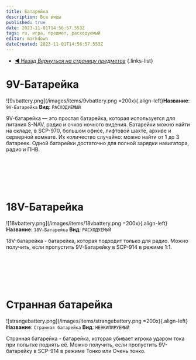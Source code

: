 ```yaml
---
title: Батарейка
description: Все виды
published: true
date: 2023-11-01T14:56:57.553Z
tags: ru, игра, предмет, расходуемый
editor: markdown
dateCreated: 2023-11-01T14:56:57.553Z
---
```


- [:arrow_backward: Назад *Вернуться на страницу предметов*](/ru/game/items#предметы)
{.links-list}
# 9V-Батарейка
![9vbattery.png](/images/items/9vbattery.png =200x){.align-left}**Название**: `9V-Батарейка`
**Вид**: `РАСХОДУЕМЫЙ`

9V-батарейка — это простая батарейка, которая используется для питания S-NAV, радио и очков ночного видения. Батарейки можно найти на складе, в SCP-970, большом офисе, лифтовой шахте, архиве и серверной комнате. Их количество случайно: можно найти от 1 до 3 батареек. Одной батарейки достаточно для полной зарядки навигатора, радио и ПНВ.

‎ 

‎ 

‎
# 18V-Батарейка
![18vbattery.png](/images/items/18vbattery.png =200x){.align-left}**Название**: `18V-Батарейка`
**Вид**: `РАСХОДУЕМЫЙ`

18V-батарейка - батарейка, которая подходит только для радио.
Можно получить, если пропустить 9V-Батарейку в SCP-914 в режиме 1:1.
‎ 

‎ 

‎ 

‎ 
# Странная батарейка
![strangebattery.png](/images/items/strangebattery.png =200x){.align-left}**Название**: `Странная батарейка`
**Вид**: `НЕЭКИПИРУЕМЫЙ`

Странная батарейка - батарейка, которая убивает игрока ударом тока при попытке поднять её. Можно получить, если пропустить 9V-батарейку в SCP-914 в режиме Тонко или Очень тонко.

‎ 

‎ 

‎ 

‎ 

‎ 